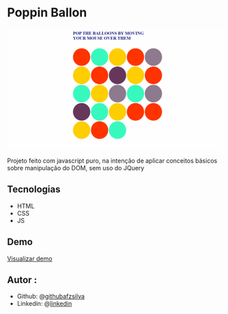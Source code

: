 # Poppin Ballon

![baloons](/images/balloons.gif)



Projeto feito com javascript puro, na intenção de aplicar conceitos básicos sobre manipulação do DOM, sem uso do JQuery

## Tecnologias

- HTML
- CSS
- JS



## Demo

[Visualizar demo](https://rawcdn.githack.com/afzsilva/baloon-poppin/ec4d28c3cf8ec5f6ce101fd9ee2a1e285a156114/index.html)



## Autor :

- Github: @[githubafzsilva](https://github.com/afzsilva/)
- Linkedin: @[linkedin](https://www.linkedin.com/in/afranioz-analista-programador/)

